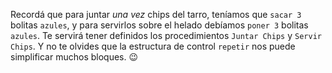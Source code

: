 Recordá que para juntar _una vez_ chips del tarro, teníamos que `sacar 3` bolitas `azules`, y para servirlos sobre el helado debíamos `poner 3` bolitas `azules`. Te servirá tener definidos los procedimientos `Juntar Chips` y `Servir Chips`. Y no te olvides que la estructura de control `repetir` nos puede simplificar muchos bloques. :wink:
